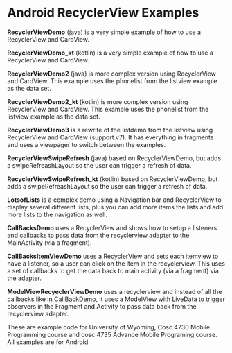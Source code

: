 Android RecyclerView Examples
==============

<b>RecyclerViewDemo</b> (java) is a very simple example of how to use a RecyclerView and CardView. 

<b>RecyclerViewDemo_kt</b> (kotlin) is a very simple example of how to use a RecyclerView and CardView.   

<b>RecyclerViewDemo2</b> (java) is more complex version using RecyclerView and CardView. This example uses the phonelist from the listview example as the data set.

<b>RecyclerViewDemo2_kt</b> (kotlin) is more complex version using RecyclerView and CardView. This example uses the phonelist from the listview example as the data set.

<b>RecyclerViewDemo3</b> is a rewrite of the listdemo from the listview using RecyclerView and CardView (support.v7). It has everything in fragments and uses a viewpager to switch between the examples.

<b>RecyclerViewSwipeRefresh</b> (java) based on RecyclerViewDemo, but adds a swipeRefreashLayout so the user can trigger a refresh of data.

<b>RecyclerViewSwipeRefresh_kt</b> (kotlin) based on RecyclerViewDemo, but adds a swipeRefreashLayout so the user can trigger a refresh of data.

<b>LotsofLists</b> is a complex demo using a Navigation bar and RecyclerView to display several different lists, plus you can add more items the lists and add more lists to the navigation as well.

<b>CallBacksDemo</b> uses a RecyclerView and shows how to setup a listeners and callbacks to pass data from the recyclerview adapter to the MainActivity (via a fragment).

<b>CallBacksItemViewDemo</b> uses a RecyclerView and sets each itemview to have a listener, so a user can click on the item in the recyclerview.  This uses a set of callbacks to get the data back to main activity (via a fragment) via the adapter.

<b>ModelViewRecyeclerViewDemo</b> uses a recyclerview and instead of all the callbacks like in CallBackDemo, it uses a ModelView with LiveData to trigger observers in the Fragment and Activity to pass data back from the recyclerview adapter.

These are example code for University of Wyoming, Cosc 4730 Mobile Programming course and cosc 4735 Advance Mobile Programing course.  All examples are for Android.
